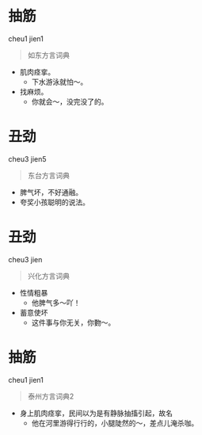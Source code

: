 # 抽筋
cheu1 jien1
> 如东方言词典
- 肌肉痉挛。
  - 下水游泳就怕～。
- 找麻烦。
  - 你就会～，没完没了的。

# 丑劲
cheu3 jien5
> 东台方言词典
- 脾气坏，不好通融。
- 夸奖小孩聪明的说法。

# 丑劲
cheu3 jien
> 兴化方言词典
- 性情粗暴
  - 他脾气多～吖！
- 蓄意使坏
  - 这件事与你无关，你覅～。

# 抽筋
cheu1 jien1
> 泰州方言词典2
- 身上肌肉痉挛，民间以为是有静脉抽搐引起，故名
  - 他在河里游得行行的，小腿陡然的～，差点儿淹杀咖。

